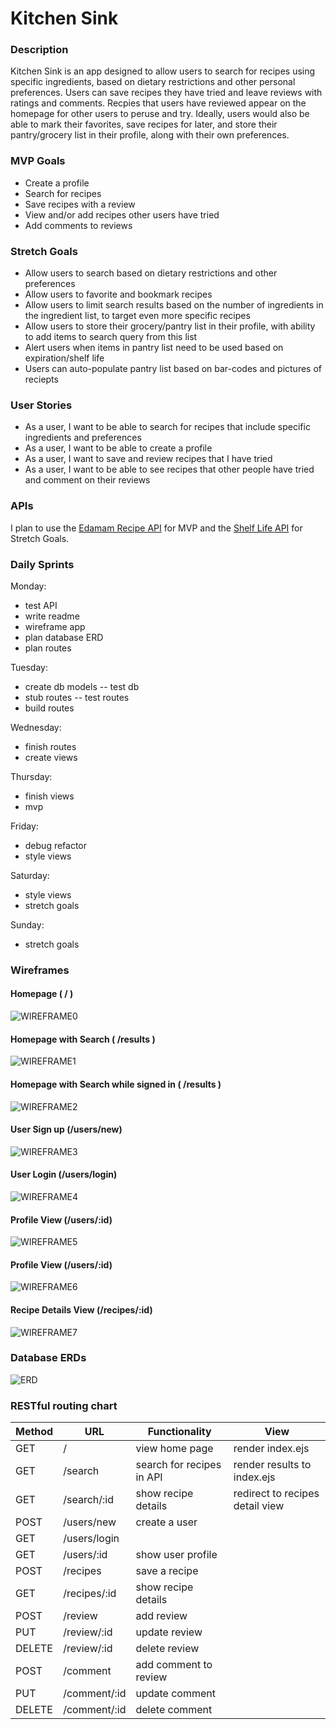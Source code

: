 # **Kitchen Sink**
### **Description**
Kitchen Sink is an app designed to allow users to search for recipes using specific ingredients, based on dietary restrictions and other personal preferences. Users can save recipes they have tried and leave reviews with ratings and comments. Recpies that users have reviewed appear on the homepage for other users to peruse and try. Ideally, users would also be able to mark their favorites, save recipes for later, and store their pantry/grocery list in their profile, along with their own preferences. 
### MVP Goals
* Create a profile
* Search for recipes
* Save recipes with a review 
* View and/or add recipes other users have tried
* Add comments to reviews
### Stretch Goals
* Allow users to search based on dietary restrictions and other preferences
* Allow users to favorite and bookmark recipes 
* Allow users to limit search results based on the number of ingredients in the ingredient list, to target even more specific recipes
* Allow users to store their grocery/pantry list in their profile, with ability to add items to search query from this list
* Alert users when items in pantry list need to be used based on expiration/shelf life
* Users can auto-populate pantry list based on bar-codes and pictures of reciepts
### User Stories
* As a user, I want to be able to search for recipes that include specific ingredients and preferences
* As a user, I want to be able to create a profile 
* As a user, I want to save and review recipes that I have tried
* As a user, I want to be able to see recipes that other people have tried and comment on their reviews
### APIs
I plan to use the [Edamam Recipe API](https://developer.edamam.com/edamam-docs-recipe-api) for MVP and the [Shelf Life API](https://github.com/jcomo/shelf-life) for Stretch Goals. 
### Daily Sprints

Monday:
* test API
* write readme
* wireframe app
* plan database ERD
* plan routes

Tuesday:
* create db models -- test db
* stub routes -- test routes
* build routes

Wednesday:
* finish routes
* create views

Thursday:
* finish views
* mvp

Friday:
* debug refactor
* style views

Saturday:
* style views
* stretch goals

Sunday:
* stretch goals
### Wireframes
#### Homepage ( / )
![WIREFRAME0](./assets/kitchen_sink_wireframe0.jpg)
#### Homepage with Search ( /results )
![WIREFRAME1](./assets/kitchen_sink_wireframe1.jpg)
#### Homepage with Search while signed in ( /results )
![WIREFRAME2](./assets/kitchen_sink_wireframe2.jpg)
#### User Sign up (/users/new)
![WIREFRAME3](./assets/kitchen_sink_wireframe3.jpg)
#### User Login (/users/login)
![WIREFRAME4](./assets/kitchen_sink_wireframe4.jpg)
#### Profile View (/users/:id)
![WIREFRAME5](./assets/kitchen_sink_wireframe5.jpg)
#### Profile View (/users/:id)
![WIREFRAME6](./assets/kitchen_sink_wireframe6.jpg)
#### Recipe Details View (/recipes/:id)
![WIREFRAME7](./assets/kitchen_sink_wireframe7.jpg)
### Database ERDs
![ERD](./assets/kitchen_sink2.png)
### RESTful routing chart 
Method | URL | Functionality | View 
 --- | --- | --- | ---
 GET | / | view home page | render index.ejs
 GET | /search  | search for recipes in API | render results to index.ejs
 GET | /search/:id | show recipe details | redirect to recipes detail view
 POST | /users/new | create a user | 
 GET | /users/login | 
 GET | /users/:id | show user profile |
 POST | /recipes | save a recipe | 
 GET | /recipes/:id | show recipe details | 
 POST | /review | add review | 
 PUT  | /review/:id | update review | 
 DELETE | /review/:id | delete review | 
 POST | /comment | add comment to review | 
 PUT  | /comment/:id | update comment | 
 DELETE | /comment/:id | delete comment | 
